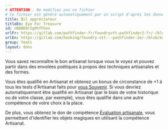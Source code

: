 ```yaml
---
# ATTENTION : Ne modifiez pas ce fichier
# Ce fichier est généré automatiquement par un script d'après les données du module Foundry VTT officiel et de sa traduction
title: Œil appréciateur
titleEn: Eye For Treasure
id: nB8BD9rIg9hfFGns
urlFr: https://gitlab.com/pathfinder-fr/foundryvtt-pathfinder2-fr/-/blob/master/data/feats/nB8BD9rIg9hfFGns.htm
urlEn: https://gitlab.com/hooking/foundry-vtt---pathfinder-2e/-/blob/master/packs/data/feats.db/eye-for-treasure.json
group: feats
layout: dons
---
```

Vous savez reconnaître le bon artisanat lorsque vous le voyez et pouvez partir dans des envolées poétiques à propos des techniques artisanales et des formes.

Vous êtes qualifié en Artisanat et obtenez un bonus de circonstance de +1 à tous les tests d'Artisanat faits pour [vous Souvenir](../actions/se-souvenir-artisanat.md). Si vous devriez automatiquement être qualifié en Artisanat (par le biais de votre historique ou de votre classe, par exemple), vous êtes qualifié dans une autre compétence de votre choix à la place.

De plus, vous obtenez le don de compétence [Évaluation artisanale](évaluation-artisanale.md), vous permettant d'identifier les objets magiques en utilisant la compétence Artisanat.



